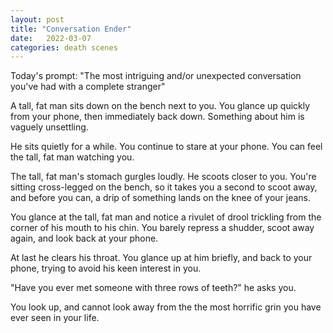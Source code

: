 ```yaml
---
layout: post
title: "Conversation Ender"
date:   2022-03-07
categories: death scenes
---
```

Today's prompt: "The most intriguing and/or unexpected conversation you've had with a complete stranger"

A tall, fat man sits down on the bench next to you. You glance up quickly from your phone, then immediately back down. Something about him is vaguely unsettling.

He sits quietly for a while. You continue to stare at your phone. You can feel the tall, fat man watching you.

The tall, fat man's stomach gurgles loudly. He scoots closer to you. You're sitting cross-legged on the bench, so it takes you a second to scoot away, and before you can, a drip of something lands on the knee of your jeans.

You glance at the tall, fat man and notice a rivulet of drool trickling from the corner of his mouth to his chin. You barely repress a shudder, scoot away again, and look back at your phone.

At last he clears his throat. You glance up at him briefly, and back to your phone, trying to avoid his keen interest in you.

"Have you ever met someone with three rows of teeth?" he asks you.

You look up, and cannot look away from the the most horrific grin you have ever seen in your life.
